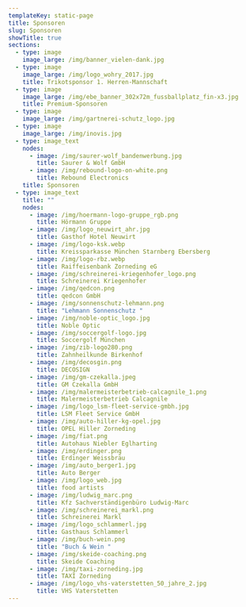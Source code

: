 ```yaml
---
templateKey: static-page
title: Sponsoren
slug: Sponsoren
showTitle: true
sections:
  - type: image
    image_large: /img/banner_vielen-dank.jpg
  - type: image
    image_large: /img/logo_wohry_2017.jpg
    title: Trikotsponsor 1. Herren-Mannschaft
  - type: image
    image_large: /img/ebe_banner_302x72m_fussballplatz_fin-x3.jpg
    title: Premium-Sponsoren
  - type: image
    image_large: /img/gartnerei-schutz_logo.jpg
  - type: image
    image_large: /img/inovis.jpg
  - type: image_text
    nodes:
      - image: /img/saurer-wolf_bandenwerbung.jpg
        title: Saurer & Wolf GmbH
      - image: /img/rebound-logo-on-white.png
        title: Rebound Electronics
    title: Sponsoren
  - type: image_text
    title: ""
    nodes:
      - image: /img/hoermann-logo-gruppe_rgb.png
        title: Hörmann Gruppe
      - image: /img/logo_neuwirt_ahr.jpg
        title: Gasthof Hotel Neuwirt
      - image: /img/logo-ksk.webp
        title: Kreissparkasse München Starnberg Ebersberg
      - image: /img/logo-rbz.webp
        title: Raiffeisenbank Zorneding eG
      - image: /img/schreinerei-kriegenhofer_logo.png
        title: Schreinerei Kriegenhofer
      - image: /img/qedcon.png
        title: qedcon GmbH
      - image: /img/sonnenschutz-lehmann.png
        title: "Lehmann Sonnenschutz "
      - image: /img/noble-optic_logo.jpg
        title: Noble Optic
      - image: /img/soccergolf-logo.jpg
        title: Soccergolf München
      - image: /img/zib-logo280.png
        title: Zahnheilkunde Birkenhof
      - image: /img/decosgin.png
        title: DECOSIGN
      - image: /img/gm-czekalla.jpeg
        title: GM Czekalla GmbH
      - image: /img/malermeisterbetrieb-calcagnile_1.png
        title: Malermeisterbetrieb Calcagnile
      - image: /img/logo_lsm-fleet-service-gmbh.jpg
        title: LSM Fleet Service GmbH
      - image: /img/auto-hiller-kg-opel.jpg
        title: OPEL Hiller Zorneding
      - image: /img/fiat.png
        title: Autohaus Niebler Eglharting
      - image: /img/erdinger.png
        title: Erdinger Weissbräu
      - image: /img/auto_berger1.jpg
        title: Auto Berger
      - image: /img/logo_web.jpg
        title: food artists
      - image: /img/ludwig_marc.png
        title: Kfz Sachverständigenbüro Ludwig-Marc
      - image: /img/schreinerei_markl.png
        title: Schreinerei Markl
      - image: /img/logo_schlammerl.jpg
        title: Gasthaus Schlammerl
      - image: /img/buch-wein.png
        title: "Buch & Wein "
      - image: /img/skeide-coaching.png
        title: Skeide Coaching
      - image: /img/taxi-zorneding.jpg
        title: TAXI Zorneding
      - image: /img/logo_vhs-vaterstetten_50_jahre_2.jpg
        title: VHS Vaterstetten
---
```


